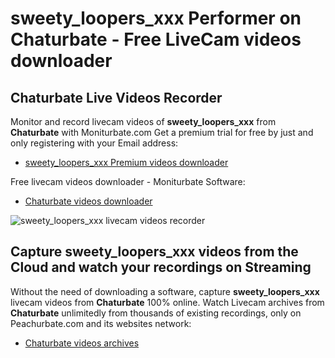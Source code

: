# sweety_loopers_xxx Performer on Chaturbate - Free LiveCam videos downloader

## Chaturbate Live Videos Recorder

Monitor and record livecam videos of **sweety_loopers_xxx** from **Chaturbate** with Moniturbate.com
Get a premium trial for free by just and only registering with your Email address:
* [sweety_loopers_xxx Premium videos downloader](https://moniturbate.com/request-demo-licence-key.html)

Free livecam videos downloader - Moniturbate Software:
* [Chaturbate videos downloader](https://moniturbate.com/moniturbate-download-software.html)

![sweety_loopers_xxx livecam videos recorder](https://peachurnet.com/templates/moniturbate-software.png)


## Capture sweety_loopers_xxx videos from the Cloud and watch your recordings on Streaming

Without the need of downloading a software, capture **sweety_loopers_xxx** livecam videos from **Chaturbate** 100% online.
Watch Livecam archives from **Chaturbate** unlimitedly from thousands of existing recordings, only on Peachurbate.com and its websites network:
* [Chaturbate videos archives](https://peachurnet.com/)